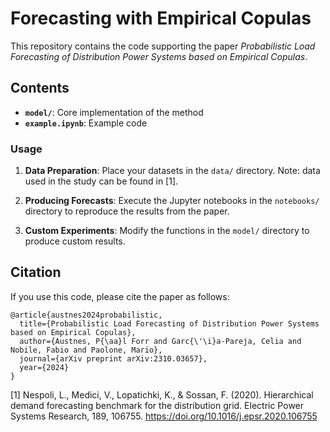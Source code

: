 # Forecasting with Empirical Copulas

This repository contains the code supporting the paper *Probabilistic Load Forecasting of Distribution Power Systems based on Empirical Copulas*.

## Contents

- **`model/`**: Core implementation of the method
- **`example.ipynb`**: Example code

### Usage

1. **Data Preparation**:
   Place your datasets in the `data/` directory. Note: data used in the study can be found in [1].

2. **Producing Forecasts**:
   Execute the Jupyter notebooks in the `notebooks/` directory to reproduce the results from the paper.

3. **Custom Experiments**:
   Modify the functions in the `model/` directory to produce custom results.

## Citation

If you use this code, please cite the paper as follows:

```
@article{austnes2024probabilistic,
  title={Probabilistic Load Forecasting of Distribution Power Systems based on Empirical Copulas},
  author={Austnes, P{\aa}l Forr and Garc{\'\i}a-Pareja, Celia and Nobile, Fabio and Paolone, Mario},
  journal={arXiv preprint arXiv:2310.03657},
  year={2024}
}
```
[1] Nespoli, L., Medici, V., Lopatichki, K., & Sossan, F. (2020). Hierarchical demand forecasting benchmark for the distribution grid. Electric Power Systems Research, 189, 106755. https://doi.org/10.1016/j.epsr.2020.106755
